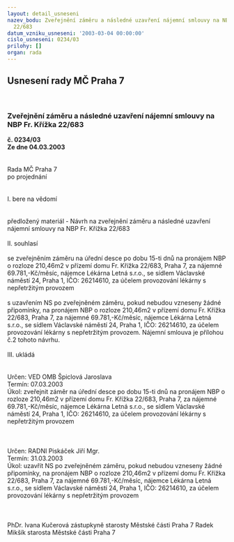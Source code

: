 ```yaml
---
layout: detail_usneseni
nazev_bodu: Zveřejnění záměru a následné uzavření nájemní smlouvy na NBP Fr. Křížka
  22/683
datum_vzniku_usneseni: '2003-03-04 00:00:00'
cislo_usneseni: 0234/03
prilohy: []
organ: rada
---
```

<div id="ucUsn_pList" class="usn">
	<span><h2>Usnesení rady MČ Praha 7 </h2>
<br></span><div class="standBody">
<span><h3>Zveřejnění záměru a následné uzavření nájemní smlouvy na NBP Fr. Křížka 22/683</h3></span><div class="center">
		<strong>č. 0234/03</strong><br>
	</div>
<div class="center">
		<strong>Ze dne 04.03.2003</strong><br><br>
	</div>
<br>Rada MČ Praha 7<br>po projednání<br><br><br>I.	bere na vědomí<br><br> <br>předložený materiál - Návrh na zveřejnění záměru a následné uzavření nájemní smlouvy na NBP Fr. Křížka 22/683<br><br>II.	souhlasí <br><br>se zveřejněním záměru na úřední desce po dobu 15-ti dnů na pronájem NBP o rozloze 210,46m2 v přízemí domu Fr. Křížka 22/683, Praha 7, za nájemné 69.781,-Kč/měsíc, nájemce Lékárna Letná s.r.o., se sídlem Václavské náměstí 24, Praha 1, IČO: 26214610, za účelem provozování lékárny s nepřetržitým provozem <br><br>s uzavřením NS po zveřejněném záměru, pokud nebudou vzneseny žádné připomínky, na pronájem NBP o rozloze 210,46m2 v přízemí domu Fr. Křížka 22/683, Praha 7, za nájemné 69.781,-Kč/měsíc, nájemce Lékárna Letná s.r.o., se sídlem Václavské náměstí 24, Praha 1, IČO: 26214610, za účelem provozování lékárny s nepřetržitým provozem. Nájemní smlouva je přílohou č.2 tohoto návrhu. <br><br>III.	ukládá <br><br> <br>Určen:	VED OMB Špiclová Jaroslava<br>Termín: 07.03.2003<br>Úkol:	zveřejnit záměr na úřední desce po dobu 15-ti dnů na pronájem NBP o rozloze 210,46m2 v přízemí domu Fr. Křížka 22/683, Praha 7, za nájemné 69.781,-Kč/měsíc, nájemce Lékárna Letná s.r.o., se sídlem Václavské náměstí 24, Praha 1, IČO: 26214610, za účelem provozování lékárny s nepřetržitým provozem <br> <br><br><br>Určen:	RADNI Piskáček Jiří Mgr.<br>Termín: 31.03.2003<br>Úkol:	uzavřít NS po zveřejněném záměru, pokud nebudou vzneseny žádné připomínky, na pronájem NBP o rozloze 210,46m2 v přízemí domu Fr. Křížka 22/683, Praha 7, za nájemné 69.781,-Kč/měsíc, nájemce Lékárna Letná s.r.o., se sídlem Václavské náměstí 24, Praha 1, IČO: 26214610, za účelem provozování lékárny s nepřetržitým provozem <br> <br><br>	<br>PhDr. Ivana Kučerová zástupkyně starosty Městské části Praha 7	 Radek Mikšík starosta Městské části Praha 7<br>	<br><br>
</div>
</div>